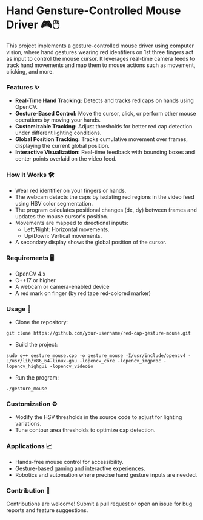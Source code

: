 # Hand Gensture-Controlled Mouse Driver 🎮🖱️
This project implements a gesture-controlled mouse driver using computer vision, where hand gestures wearing red identifiers on 1st three fingers act as input to control the mouse cursor. It leverages real-time camera feeds to track hand movements and map them to mouse actions such as movement, clicking, and more.

### Features ✨
- **Real-Time Hand Tracking:** Detects and tracks red caps on hands using OpenCV.
- **Gesture-Based Control:** Move the cursor, click, or perform other mouse operations by moving your hands.
- **Customizable Tracking:** Adjust thresholds for better red cap detection under different lighting conditions.
- **Global Position Tracking:** Tracks cumulative movement over frames, displaying the current global position.
- **Interactive Visualization:** Real-time feedback with bounding boxes and center points overlaid on the video feed.

### How It Works 🛠️
- Wear red identifier on your fingers or hands.
- The webcam detects the caps by isolating red regions in the video feed using HSV color segmentation.
- The program calculates positional changes (dx, dy) between frames and updates the mouse cursor's position.
- Movements are mapped to directional inputs:
    - Left/Right: Horizontal movements.
    - Up/Down: Vertical movements.
- A secondary display shows the global position of the cursor.

### Requirements 🖥️
- OpenCV 4.x
- C++17 or higher
- A webcam or camera-enabled device
- A red mark on finger (by red tape red-colored marker)

### Usage 🚀
- Clone the repository:
  
```git clone https://github.com/your-username/red-cap-gesture-mouse.git```

- Build the project:
  
```sudo g++ gesture_mouse.cpp -o gesture_mouse -I/usr/include/opencv4 -L/usr/lib/x86_64-linux-gnu -lopencv_core -lopencv_imgproc -lopencv_highgui -lopencv_videoio```

- Run the program:
  
```./gesture_mouse```

### Customization ⚙️
- Modify the HSV thresholds in the source code to adjust for lighting variations.
- Tune contour area thresholds to optimize cap detection.

### Applications 📈
- Hands-free mouse control for accessibility.
- Gesture-based gaming and interactive experiences.
- Robotics and automation where precise hand gesture inputs are needed.

### Contribution 🤝
Contributions are welcome! Submit a pull request or open an issue for bug reports and feature suggestions.
